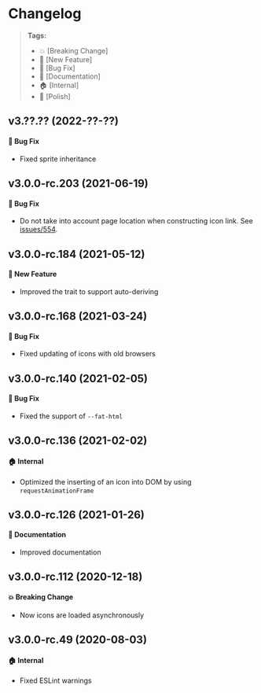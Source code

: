 Changelog
=========

> **Tags:**
> - :boom:       [Breaking Change]
> - :rocket:     [New Feature]
> - :bug:        [Bug Fix]
> - :memo:       [Documentation]
> - :house:      [Internal]
> - :nail_care:  [Polish]

## v3.??.?? (2022-??-??)

#### :bug: Bug Fix

* Fixed sprite inheritance

## v3.0.0-rc.203 (2021-06-19)

#### :bug: Bug Fix

* Do not take into account page location when constructing icon link.
  See [issues/554](https://github.com/V4Fire/Client/issues/554).

## v3.0.0-rc.184 (2021-05-12)

#### :rocket: New Feature

* Improved the trait to support auto-deriving

## v3.0.0-rc.168 (2021-03-24)

#### :bug: Bug Fix

* Fixed updating of icons with old browsers

## v3.0.0-rc.140 (2021-02-05)

#### :bug: Bug Fix

* Fixed the support of `--fat-html`

## v3.0.0-rc.136 (2021-02-02)

#### :house: Internal

* Optimized the inserting of an icon into DOM by using `requestAnimationFrame`

## v3.0.0-rc.126 (2021-01-26)

#### :memo: Documentation

* Improved documentation

## v3.0.0-rc.112 (2020-12-18)

#### :boom: Breaking Change

* Now icons are loaded asynchronously

## v3.0.0-rc.49 (2020-08-03)

#### :house: Internal

* Fixed ESLint warnings
